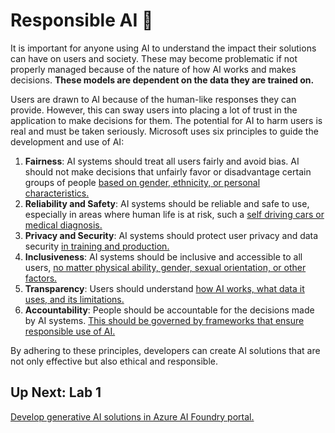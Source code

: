 # Responsible AI 🤖

It is important for anyone using AI to understand the impact their solutions can have on users and society. These may become problematic if not properly managed because of the nature of how AI works and makes decisions. **These models are dependent on the data they are trained on.**

Users are drawn to AI because of the human-like responses they can provide. However, this can sway users into placing a lot of trust in the application to make decisions for them. The potential for AI to harm users is real and must be taken seriously. Microsoft uses six principles to guide the development and use of AI:

1. **Fairness**: AI systems should treat all users fairly and avoid bias. AI should not make decisions that unfairly favor or disadvantage certain groups of people <u>based on gender, ethnicity, or personal characteristics.</u>
2. **Reliability and Safety**: AI systems should be reliable and safe to use, especially in areas where human life is at risk, such a <u>self driving cars or medical diagnosis.</u>
3. **Privacy and Security**: AI systems should protect user privacy and data security <u>in training and production.</u>
4. **Inclusiveness**: AI systems should be inclusive and accessible to all users, <u>no matter physical ability, gender, sexual orientation, or other factors.</u>
5. **Transparency**: Users should understand <u>how AI works, what data it uses, and its limitations.</u>
6. **Accountability**: People should be accountable for the decisions made by AI systems. <U>This should be governed by frameworks that ensure responsible use of AI.</u>

By adhering to these principles, developers can create AI solutions that are not only effective but also ethical and responsible.

## Up Next: Lab 1
[Develop generative AI solutions in Azure AI Foundry portal.](AI-100/PrepareAIDevProject.md)